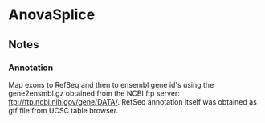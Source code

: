 # AnovaSplice

## Notes

### Annotation

Map exons to RefSeq and then to ensembl gene id's using the gene2ensmbl.gz obtained from the NCBI ftp server: <ftp://ftp.ncbi.nih.gov/gene/DATA/>.
RefSeq annotation itself was obtained as gtf file from UCSC table browser.

